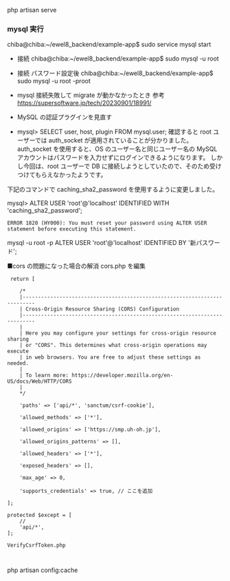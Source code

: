 php artisan serve

### mysql 実行

chiba@chiba:~/ewel8_backend/example-app$ sudo service mysql start

-   接続
    chiba@chiba:~/ewel8_backend/example-app$ sudo mysql -u root

-   接続 パスワード設定後
    chiba@chiba:~/ewel8_backend/example-app$ sudo mysql -u root -proot

-   mysql 接続失敗して migrate が動かなかったとき
    参考
    https://supersoftware.jp/tech/20230901/18991/
-   MySQL の認証プラグインを見直す
-   mysql> SELECT user, host, plugin FROM mysql.user;
    確認すると root ユーザーでは auth_socket が適用されていることが分かりました。
    auth_socket を使用すると、OS のユーザー名と同じユーザー名の MySQL アカウントはパスワードを入力せずにログインできるようになります。
    しかし今回は、root ユーザーで DB に接続しようとしていたので、そのため受けつけてもらえなかったようです。

下記のコマンドで caching_sha2_password を使用するように変更しました。

mysql> ALTER USER 'root'@'localhost' IDENTIFIED WITH 'caching_sha2_password';

```
ERROR 1820 (HY000): You must reset your password using ALTER USER statement before executing this statement.
```

mysql -u root -p
ALTER USER 'root'@'localhost' IDENTIFIED BY '新パスワード';

■cors の問題になった場合の解消
cors.php を編集

```
 return [

    /*
    |--------------------------------------------------------------------------
    | Cross-Origin Resource Sharing (CORS) Configuration
    |--------------------------------------------------------------------------
    |
    | Here you may configure your settings for cross-origin resource sharing
    | or "CORS". This determines what cross-origin operations may execute
    | in web browsers. You are free to adjust these settings as needed.
    |
    | To learn more: https://developer.mozilla.org/en-US/docs/Web/HTTP/CORS
    |
    */

    'paths' => ['api/*', 'sanctum/csrf-cookie'],

    'allowed_methods' => ['*'],

    'allowed_origins' => ['https://smp.uh-oh.jp'],

    'allowed_origins_patterns' => [],

    'allowed_headers' => ['*'],

    'exposed_headers' => [],

    'max_age' => 0,

    'supports_credentials' => true, // ここを追加

];
```

    protected $except = [
        //
        'api/*',
    ];

```
VerifyCsrfToken.php



```

php artisan config:cache
